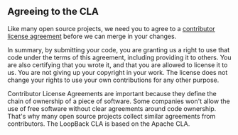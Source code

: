 ## Agreeing to the CLA

Like many open source projects, we need you to agree to a [contributor license agreement](https://github.com/strongloop/loopback/blob/master/CONTRIBUTING.md#contributor-license-agreement)
before we can merge in your changes.

In summary, by submitting your code, you are granting us a right to use
that code under the terms of this agreement, including providing it to
others. You are also certifying that you wrote it, and that you are
allowed to license it to us. You are not giving up your copyright in
your work. The license does not change your rights to use your own
contributions for any other purpose.

Contributor License Agreements are important because they define the
chain of ownership of a piece of software. Some companies won't allow
the use of free software without clear agreements around code ownership.
That's why many open source projects collect similar agreements from
contributors. The LoopBack CLA is based on the Apache CLA.
